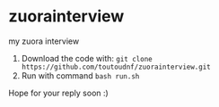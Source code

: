 # zuorainterview
my zuora interview

1. Download the code with: `git clone https://github.com/toutoudnf/zuorainterview.git`
2. Run with command `bash run.sh`

Hope for your reply soon :)
